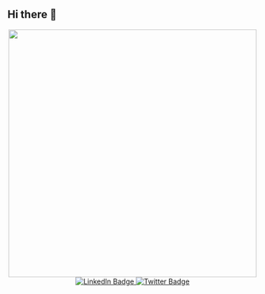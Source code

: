 ## Hi there 👋

<div id="header" align="center">
  <img src="https://media4.giphy.com/media/v1.Y2lkPTc5MGI3NjExaHRyam51eG1zZzZsZDFiZWF0NnNyd3M4eXp3Z2M2MHR2eWFyM3J2diZlcD12MV9pbnRlcm5hbF9naWZfYnlfaWQmY3Q9Zw/f3iwJFOVOwuy7K6FFw/giphy.gif" width="500"/>
</div>


<div id="badges" align="center">
  <a href="https://www.linkedin.com/in/luharinos">
    <img src="https://img.shields.io/badge/LinkedIn-blue?style=for-the-badge&logo=linkedin&logoColor=white" alt="LinkedIn Badge"/>
  </a>
  <a href="https://stackoverflow.com/users/6325563/rahul-soni">
    <img src="https://img.shields.io/badge/StackOverflow-orange?style=for-the-badge&logo=twitter&logoColor=white" alt="Twitter Badge"/>
  </a>
</div>

<!--
Here are some ideas to get you started:

- 🔭 I’m currently working on ...
- 🌱 I’m currently learning ...
- 👯 I’m looking to collaborate on ...
- 🤔 I’m looking for help with ...
- 💬 Ask me about ...
- 📫 How to reach me: ...
- 😄 Pronouns: ...
- ⚡ Fun fact: ...

-->
